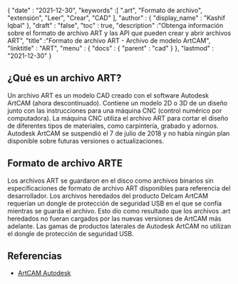 {
  "date" : "2021-12-30",
  "keywords" :[ ".art", "Formato de archivo", "extensión", "Leer", "Crear", "CAD" ],
  "author" : {
    "display_name" : "Kashif Iqbal"
},
  "draft" : "false",
  "toc" : true,
  "description" :"Obtenga información sobre el formato de archivo ART y las API que pueden crear y abrir archivos ART",
  "title" :"Formato de archivo ART - Archivo de modelo ArtCAM",
  "linktitle" : "ART",
  "menu" : {
    "docs" : {
      "parent" : "cad"
}
},
  "lastmod" : "2021-12-30"
}

## ¿Qué es un archivo ART?

Un archivo ART es un modelo CAD creado con el software Autodesk ArtCAM (ahora descontinuado). Contiene un modelo 2D o 3D de un diseño junto con las instrucciones para una máquina CNC (control numérico por computadora). La máquina CNC utiliza el archivo ART para cortar el diseño de diferentes tipos de materiales, como carpintería, grabado y adornos. Autodesk ArtCAM se suspendió el 7 de julio de 2018 y no había ningún plan disponible sobre futuras versiones o actualizaciones.

## Formato de archivo ARTE

Los archivos ART se guardaron en el disco como archivos binarios sin especificaciones de formato de archivo ART disponibles para referencia del desarrollador. Los archivos heredados del producto Delcam ArtCAM requerían un dongle de protección de seguridad USB en el que se confía mientras se guarda el archivo. Esto dio como resultado que los archivos .art heredados no fueran cargados por las nuevas versiones de ArtCAM más adelante. Las gamas de productos laterales de Autodesk ArtCAM no utilizan el dongle de protección de seguridad USB.

## Referencias

* [ArtCAM Autodesk](https://www.autodesk.com/products/artcam/overview)


